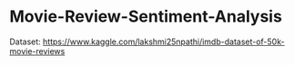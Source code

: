 # Movie-Review-Sentiment-Analysis

Dataset: https://www.kaggle.com/lakshmi25npathi/imdb-dataset-of-50k-movie-reviews
